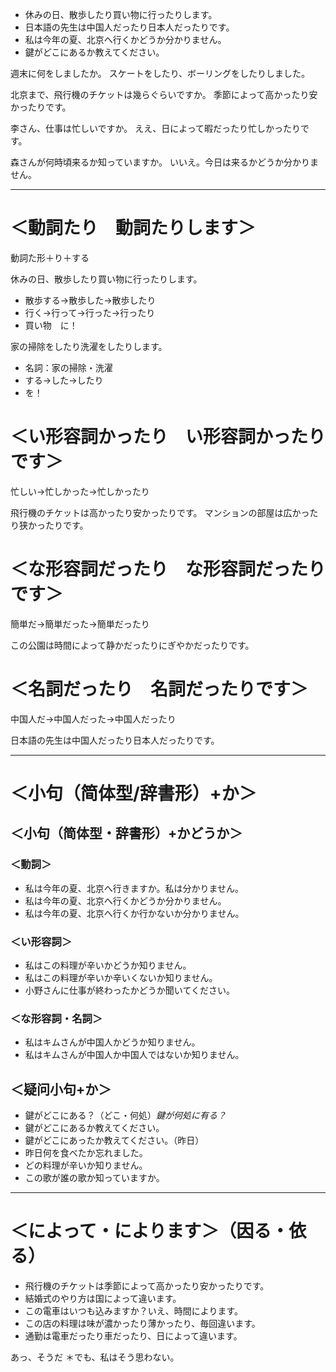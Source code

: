 * 休みの日、散歩したり買い物に行ったりします。
* 日本語の先生は中国人だったり日本人だったりです。
* 私は今年の夏、北京へ行くかどうか分かりません。
* 鍵がどこにあるか教えてください。

週末に何をしましたか。
スケートをしたり、ボーリングをしたりしました。

北京まで、飛行機のチケットは幾らぐらいですか。
季節によって高かったり安かったりです。

李さん、仕事は忙しいですか。
ええ、日によって暇だったり忙しかったりです。

森さんが何時頃来るか知っていますか。
いいえ。今日は来るかどうか分かりません。

---

# ＜動詞たり　動詞たりします＞
動詞た形＋り＋する

休みの日、散歩したり買い物に行ったりします。
* 散歩する→散歩した→散歩したり
* 行く→行って→行った→行ったり
* 買い物　に！

家の掃除をしたり洗濯をしたりします。
* 名詞：家の掃除・洗濯
* する→した→したり
* を！

# ＜い形容詞かったり　い形容詞かったりです＞
忙しい→忙しかった→忙しかったり

飛行機のチケットは高かったり安かったりです。
マンションの部屋は広かったり狭かったりです。

# ＜な形容詞だったり　な形容詞だったりです＞
簡単だ→簡単だった→簡単だったり

この公園は時間によって静かだったりにぎやかだったりです。

# ＜名詞だったり　名詞だったりです＞
中国人だ→中国人だった→中国人だったり

日本語の先生は中国人だったり日本人だったりです。

---

# ＜小句（简体型/辞書形）+か＞
## ＜小句（简体型・辞書形）+かどうか＞
### ＜動詞＞
* 私は今年の夏、北京へ行きますか。私は分かりません。
* 私は今年の夏、北京へ行くかどうか分かりません。
* 私は今年の夏、北京へ行くか行かないか分かりません。

### ＜い形容詞＞
* 私はこの料理が辛いかどうか知りません。
* 私はこの料理が辛いか辛いくないか知りません。
* 小野さんに仕事が終わったかどうか聞いてください。

### ＜な形容詞・名詞＞
* 私はキムさんが中国人かどうか知りません。
* 私はキムさんが中国人か中国人ではないか知りません。

## ＜疑问小句+か＞
* 鍵がどこにある？（どこ・何処）*鍵が何処に有る？*
* 鍵がどこにあるか教えてください。
* 鍵がどこにあったか教えてください。（昨日）
* 昨日何を食べたか忘れました。
* どの料理が辛いか知りません。
* この歌が誰の歌か知っていますか。

---

# ＜によって・によります＞（因る・依る）
* 飛行機のチケットは季節によって高かったり安かったりです。
* 結婚式のやり方は国によって違います。
* この電車はいつも込みますか？いえ、時間によります。
* この店の料理は味が濃かったり薄かったり、毎回違います。
* 通勤は電車だったり車だったり、日によって違います。

あっ、そうだ
＊でも、私はそう思わない。
